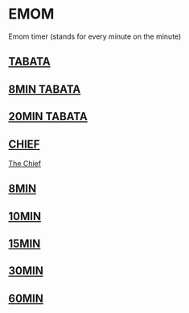 # EMOM
Emom timer (stands for every minute on the minute)

## [TABATA](https://raw.githack.com/jussijartamo/emom/master/index.html#duration=240&steps=20,10)
## [8MIN TABATA](https://raw.githack.com/jussijartamo/emom/master/index.html#duration=480&steps=20,10)
## [20MIN TABATA](https://raw.githack.com/jussijartamo/emom/master/index.html#duration=1200&steps=20,10)

## [CHIEF](https://raw.githack.com/jussijartamo/emom/master/index.html#duration=1140&steps=180,60)
[The Chief](https://wodwell.com/wod/the-chief/)

## [8MIN](https://raw.githack.com/jussijartamo/emom/master/index.html#duration=480&steps=60)
## [10MIN](https://raw.githack.com/jussijartamo/emom/master/index.html#duration=600&steps=60)
## [15MIN](https://raw.githack.com/jussijartamo/emom/master/index.html#duration=900&steps=60)
## [30MIN](https://raw.githack.com/jussijartamo/emom/master/index.html#duration=1800&steps=60)
## [60MIN](https://raw.githack.com/jussijartamo/emom/master/index.html#duration=3600&steps=60)
